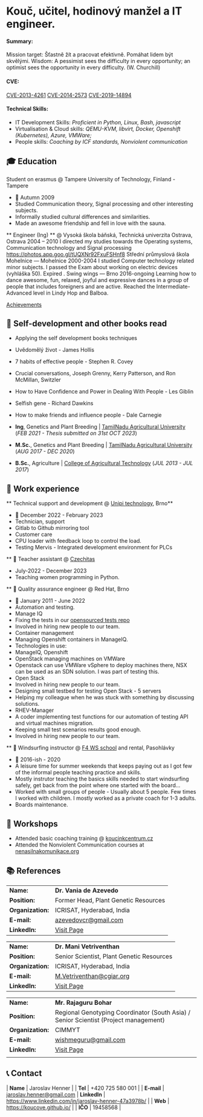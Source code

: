 # Kouč, učitel, hodinový manžel a IT engineer.

#### Summary: 
Mission target: Šťastně žít a pracovat efektivně. Pomáhat lidem být skvělými.
Wisdom: A pessimist sees the difficulty in every opportunity; an optimist sees the opportunity in every difficulty. (W. Churchill)

#### CVE:

[CVE-2013-4261](https://nvd.nist.gov/vuln/detail/CVE-2013-4261)
[CVE-2014-2573](https://nvd.nist.gov/vuln/detail/CVE-2014-2573)
[CVE-2019-14894](https://nvd.nist.gov/vuln/detail/CVE-2019-14894)


#### Technical Skills:

- IT Development Skills: _Proficient in Python, Linux, Bash, javascript_
- Virtualisation & Cloud skills: _QEMU-KVM, libvirt, Docker, Openshift (Kubernetes), Azure, VMWare;_
- People skills: _Coaching by ICF standards, Nonviolent communication_
  
## 🎓 Education
Student on erasmus @ Tampere University of Technology, Finland - Tampere
 - 📅 Autumn 2009
 - Studied Communication theory, Signal processing and other interesting subjects.
 - Informally studied cultural differences and similarities.
 - Made an awesome friendship and fell in love with the sauna.
   
** Engineer (Ing) ** @ Vysoká škola báňská, Technická univerzita Ostrava, Ostrava
2004 – 2010
I directed my studies towards the Operating systems, Communication technology and Signal processing
https://photos.app.goo.gl/tUQXNr92FxuFSHnf8
Střední průmyslová škola Mohelnice — Mohelnice
2000-2004
I studied Computer technology related minor subjects.
I passed the Exam about working on electric devices (vyhláška 50). Expired .
Swing wings — Brno
2016-ongoing
Learning how to dance awesome, fun, relaxed, joyful and expressive dances in a group of people that includes foreigners and are active.
Reached the Intermediate-Advanced level in Lindy Hop and Balboa.

[Achievements](https://photos.app.goo.gl/tUQXNr92FxuFSHnf8)

## 📖 Self-development and other books read
 - Applying the self development books techniques
 - Uvědomělý život - James Hollis
 - 7 habits of effective people - Stephen R. Covey
 - Crucial conversations, Joseph Grenny, Kerry Patterson, and Ron McMillan, Switzler
 - How to Have Confidence and Power in Dealing With People - Les Giblin
 - Selfish gene - Richard Dawkins
 - How to make friends and influence people - Dale Carnegie


- **Ing**, Genetics and Plant Breeding | <a href="https://tnau.ac.in/" target="_blank">TamilNadu Agricultural University</a> (_FEB 2021 - Thesis submitted on 31st OCT 2023_)		  		
- **M.Sc.**, Genetics and Plant Breeding	| <a href="https://tnau.ac.in/" target="_blank">TamilNadu Agricultural University</a> (_AUG 2017 - DEC 2020_)	 			        		
- **B.Sc.**, Agriculture | <a href="https://cattheni.edu.in/" target="_blank">College of Agricultural Technology</a> (_JUL 2013 - JUL 2017_)

## 💼 Work experience 
** Technical support and development @ [Unipi technology](unipi.technology), Brno**
- 📅 December  2022 - February 2023
- Technician, support
- Gitlab to Github mirroring tool
- Customer care
- CPU loader with feedback loop to control the load.
- Testing Mervis - Integrated development environment for PLCs

** 💼 Teacher assistant @ [Czechitas](czechitas.cz)
 - July-2022 - December 2023
 - Teaching women programming in Python.

** 💼 Quality assurance engineer @ Red Hat, Brno
 - 📅 January 2011 - June 2022
 - Automation and testing.
 - Manage IQ
 - Fixing the tests in our [opensourced tests repo]( https://github.com/ManageIQ/integration_tests)
 - Involved in hiring new people to our team.
 - Container management
 - Managing Openshift containers in ManageIQ.
 - Technologies in use:
 - ManageIQ, Openshift
 - OpenStack managing machines on VMWare
 - Openstack can use VMWare vSphere to deploy machines there, NSX can be used as an SDN solution. I was part of testing this.
 - Open Stack
 - Involved in hiring new people to our team.
 - Designing small testbed for testing Open Stack - 5 servers
 - Helping my colleague when he was stuck with something by discussing solutions.
 - RHEV-Manager
 - A coder implementing test functions for our automation of  testing API and virtual machines migration.
 - Keeping small test scenarios results good enough.
 - Involved in hiring new people to our team.
   
** 💼 Windsurfing instructor @ [F4 WS school](f4.cz) and rental, Pasohlávky
 - 📅 2016-ish - 2020
 - A leisure time for summer weekends that keeps paying out as I got few of the informal people teaching practice and skills.
 - Mostly instrutor teaching the basics skills needed to start windsurfing safely, get back from the point where one started with the board…
 - Worked with small groups of people - Usually about 5 people. Few times  I  worked with children. I mostly  worked as a private coach for 1-3 adults.
 - Boards maintenance.

## 🎤 Workshops
- Attended basic coaching training @ [koucinkcentrum.cz](koucingcentrum.cz)
- Attended the Nonviolent Communication courses at [nenasilnakomunikace.org](https://nenasilnakomunikace.org/)

## 📚 References

|     |     |
|:----|:----|
| **Name:** | **Dr. Vania de Azevedo** |
| **Position:** | Former Head, Plant Genetic Resources |
| **Organization:** | ICRISAT, Hyderabad, India |
| **E-mail:** | <a href="mailto:azevedovcr@gmail.com">azevedovcr@gmail.com</a> |
| **LinkedIn:** | <a href="https://www.linkedin.com/in/v%C3%A2nia-c-renn%C3%B3-azevedo-21493449/" target="_blank">Visit Page</a> |

|     |     |
|:----|:----|
| **Name:** | **Dr. Mani Vetriventhan** |
| **Position:** | Senior Scientist, Plant Genetic Resources |
| **Organization:** | ICRISAT, Hyderabad, India |
| **E-mail:** | <a href="mailto:M.Vetriventhan@cgiar.org">M.Vetriventhan@cgiar.org</a> |
| **LinkedIn:** | <a href="https://www.linkedin.com/in/vetriventhan-mani-26468322/" target="_blank">Visit Page</a> |

|     |     |
|:----|:----|
| **Name:** | **Mr. Rajaguru Bohar** |
| **Position:** | Regional Genotyping Coordinator (South Asia) / Senior Scientist (Project management) |
| **Organization:** | CIMMYT |
| **E-mail:** | <a href="mailto:wishmeguru@gmail.com">wishmeguru@gmail.com</a> |
| **LinkedIn:** | <a href="https://www.linkedin.com/in/rajaguru-bohar-5038762a/" target="_blank">Visit Page</a> |
|     |     |


## 📞 Contact
| **Name**   | Jaroslav Henner |
| **Tel**   | +420 725 580 001 |
| **E-mail**   | jaroslav.henner@gmail.com
| **LinkedIn**   | https://www.linkedin.com/in/jaroslav-henner-47a3978b/ |
| **Web**   | https://koucove.github.io/ |
| **IČO** | 19458568 |

